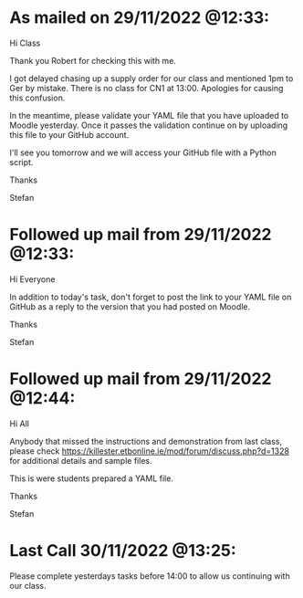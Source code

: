 As mailed on 29/11/2022 @12:33:
===============================
Hi Class

Thank you Robert for checking this with me.

I got delayed chasing up a supply order for our class and mentioned 1pm to Ger by mistake. There is no class for CN1 at 13:00. Apologies for causing this confusion.

In the meantime, please validate your YAML file that you have uploaded to Moodle yesterday. Once it passes the validation continue on by uploading this file to your GitHub account.

I'll see you tomorrow and we will access your GitHub file with a Python script.

Thanks

Stefan


Followed up mail from 29/11/2022 @12:33:
========================================
Hi Everyone

In addition to today's task, don't forget to post the link to your YAML file on GitHub as a reply to the version that you had posted on Moodle.

Thanks

Stefan

Followed up mail from 29/11/2022 @12:44:
========================================
Hi All

Anybody that missed the instructions and demonstration from last class, please check https://killester.etbonline.ie/mod/forum/discuss.php?d=1328 for additional details and sample files.

This is were students prepared a YAML file.

Thanks

Stefan

Last Call 30/11/2022 @13:25:
============================
Please complete yesterdays tasks before 14:00 to allow us continuing with our class.
